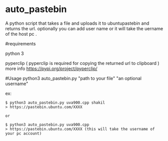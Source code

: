 # auto_pastebin

A python script that takes a file and uploads it to ubuntupastebin and returns the url. optionally you can add user name or it will take the uername of the host pc .

#requirements 
  
  python 3
  
  pyperclip ( pyperclip is required for copying the returned url to clipboard )
  more info https://pypi.org/project/pyperclip/
 
 
 
 #Usage
  python3 auto_pastebin.py "path to your file" "an optional username"
  
  
  ex:
  
    $ python3 auto_pastebin.py uva900.cpp shakil
    > https://pastebin.ubuntu.com/XXXX
    
    or 
    
    $ python3 auto_pastebin.py uva900.cpp 
    > https://pastebin.ubuntu.com/XXXX (this will take the username of your pc account)
    
    
    
    
    
    
 
